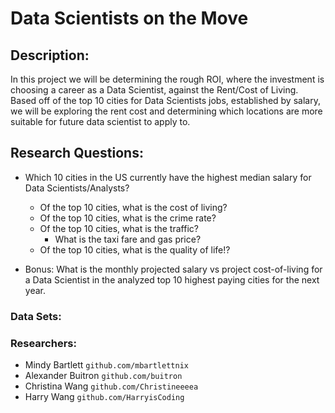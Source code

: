 # Data Scientists on the Move

## Description:
In this project we will be determining the rough ROI, where the investment is choosing a career as a Data Scientist, against the Rent/Cost of Living. Based off of the top 10 cities for Data Scientists jobs, established by salary, we will be exploring the rent cost and determining which locations are more suitable for future data scientist to apply to.


## Research Questions:
* Which 10 cities in the US currently have the highest median salary for Data Scientists/Analysts?
    * Of the top 10 cities, what is the cost of living?
    * Of the top 10 cities, what is the crime rate?
    * Of the top 10 cities, what is the traffic?
        * What is the taxi fare and gas price?
    * Of the top 10 cities, what is the quality of life!?

* Bonus: What is the monthly projected salary vs project cost-of-living for a Data Scientist in the analyzed top 10 highest paying cities for the next year.


### Data Sets:


### Researchers:
* Mindy Bartlett `github.com/mbartlettnix`
* Alexander Buitron `github.com/buitron`
* Christina Wang `github.com/Christineeeea`
* Harry Wang `github.com/HarryisCoding`
